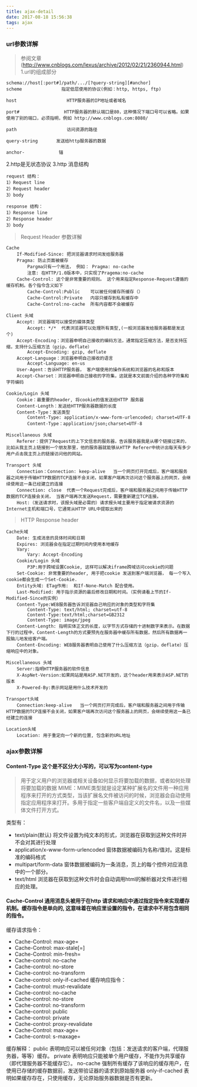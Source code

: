 ```yaml
---
title: ajax-detail
date: 2017-08-18 15:56:38
tags: ajax
---
```

### url参数详解
> 参阅文章(http://www.cnblogs.com/lexus/archive/2012/02/21/2360944.html)
1.url的组成部分

```
schema://host[:port#]/path/.../[?query-string][#anchor]
scheme               指定低层使用的协议(例如：http, https, ftp)

host                   HTTP服务器的IP地址或者域名

port#                 HTTP服务器的默认端口是80，这种情况下端口号可以省略。如果使用了别的端口，必须指明，例如 http://www.cnblogs.com:8080/

path                   访问资源的路径

query-string       发送给http服务器的数据

anchor-             锚
```
2.http是无状态协议
3.http 消息结构
```
request 结构：
1）Request line
2）Request header
3）body

response 结构：
1）Response line
2）Response header
3）body

```
> Request Header 参数详解

```
Cache
    If-Modified-Since: 把浏览器请求时间发给服务器
    Pragma: 防止页面被缓存
        Pargma只有一个用法， 例如： Pragma: no-cache
        注意: 在HTTP/1.0版本中，只实现了Pragema:no-cache
    Cache-Control: 这个是非常重要的规则。 这个用来指定Response-Request遵循的缓存机制。各个指令含义如下
        Cache-Control:Public    可以被任何缓存所缓存（）
        Cache-Control:Private   内容只缓存到私有缓存中
        Cache-Control:no-cache  所有内容都不会被缓存

Client 头域
    Accept: 浏览器端可以接受的媒体类型
        Accept: */*  代表浏览器可以处理所有类型,(一般浏览器发给服务器都是发这个)
    Accept-Encoding：浏览器申明自己接收的编码方法，通常指定压缩方法，是否支持压缩，支持什么压缩方法（gzip，deflate）
        Accept-Encoding: gzip, deflate
    Accept-Language：浏览器申明自己接收的语言
        Accept-Language: en-us
    User-Agent：告诉HTTP服务器， 客户端使用的操作系统和浏览器的名称和版本
    Accept-Charset：浏览器申明自己接收的字符集，这就是本文前面介绍的各种字符集和字符编码

Cookie/Login 头域
    Cookie：最重要的header, 将cookie的值发送给HTTP 服务器
    Content-Length：发送给HTTP服务器数据的长度
    Content-Type：发送类型
        Content-Type: application/x-www-form-urlencoded; charset=UTF-8
        Content-Type：application/json;charset=UTF-8

Miscellaneous 头域
    Referer：提供了Request的上下文信息的服务器，告诉服务器我是从哪个链接过来的，比如从我主页上链接到一个朋友那里，他的服务器就能够从HTTP Referer中统计出每天有多少用户点击我主页上的链接访问他的网站。

Transport 头域
    Connection：Connection: keep-alive   当一个网页打开完成后，客户端和服务器之间用于传输HTTP数据的TCP连接不会关闭，如果客户端再次访问这个服务器上的网页，会继续使用这一条已经建立的连接
    Connection: close  代表一个Request完成后，客户端和服务器之间用于传输HTTP数据的TCP连接会关闭， 当客户端再次发送Request，需要重新建立TCP连接。
    Host:（发送请求时，该报头域是必需的）请求报头域主要用于指定被请求资源的Internet主机和端口号，它通常从HTTP URL中提取出来的
```
> HTTP Response header

```
Cache头域
    Date: 生成消息的具体时间和日期
    Expires: 浏览器会在指定过期时间内使用本地缓存
    Vary:
        Vary: Accept-Encoding
    Cookie/Login 头域
        P3P:用于跨域设置Cookie, 这样可以解决iframe跨域访问cookie的问题
    Set-Cookie: 非常重要的header, 用于把cookie 发送到客户端浏览器， 每一个写入cookie都会生成一个Set-Cookie.
    Entity头域: ETag作用:  和If-None-Match 配合使用。
    Last-Modified: 用于指示资源的最后修改日期和时间。（实例请看上节的If-Modified-Since的实例）
    Content-Type:WEB服务器告诉浏览器自己响应的对象的类型和字符集
        Content-Type: text/html; charset=utf-8
        Content-Type:text/html;charset=GB2312
        Content-Type: image/jpeg
    Content-Length: 指明实体正文的长度，以字节方式存储的十进制数字来表示。在数据下行的过程中，Content-Length的方式要预先在服务器中缓存所有数据，然后所有数据再一股脑儿地发给客户端。
    Content-Encoding: WEB服务器表明自己使用了什么压缩方法（gzip，deflate）压缩响应中的对象。

Miscellaneous 头域
    Server:指明HTTP服务器的软件信息
    X-AspNet-Version:如果网站是用ASP.NET开发的，这个header用来表示ASP.NET的版本
    X-Powered-By:表示网站是用什么技术开发的

Transport头域
    Connection:keep-alive   当一个网页打开完成后，客户端和服务器之间用于传输HTTP数据的TCP连接不会关闭，如果客户端再次访问这个服务器上的网页，会继续使用这一条已经建立的连接

Location头域
    Location: 用于重定向一个新的位置, 包含新的URL地址

```

### ajax参数详解
#### Content-Type 这个是不区分大小写的，可以写为content-type
> 用于定义用户的浏览器或相关设备如何显示将要加载的数据，或者如何处理将要加载的数据
MIME：MIME类型就是设定某种扩展名的文件用一种应用程序来打开的方式类型，当该扩展名文件被访问的时候，浏览器会自动使用指定应用程序来打开。多用于指定一些客户端自定义的文件名，以及一些媒体文件打开方式。

类型有：
* text/plain(默认) 将文件设置为纯文本的形式，浏览器在获取到这种文件时并不会对其进行处理
* application/x-www-form-urlencoded 窗体数据被编码为名称/值对。这是标准的编码格式
* multipart/form-data 窗体数据被编码为一条消息，页上的每个控件对应消息中的一个部分。
* text/html 浏览器在获取到这种文件时会自动调用html的解析器对文件进行相应的处理。

#### Cache-Control 通用消息头被用于在http 请求和响应中通过指定指令来实现缓存机制。缓存指令是单向的, 这意味着在响应里设置的指令，在请求中不用包含相同的指令。
缓存请求指令：
* Cache-Control: max-age=<seconds>
* Cache-Control: max-stale[=<seconds>]
* Cache-Control: min-fresh=<seconds>
* Cache-control: no-cache
* Cache-control: no-store
* Cache-control: no-transform
* Cache-control: only-if-cached
缓存响应指令：
* Cache-control: must-revalidate
* Cache-control: no-cache
* Cache-control: no-store
* Cache-control: no-transform
* Cache-control: public
* Cache-control: private
* Cache-control: proxy-revalidate
* Cache-Control: max-age=<seconds>
* Cache-control: s-maxage=<seconds>

缓存解释：
public
表明响应可以被任何对象（包括：发送请求的客户端，代理服务器，等等）缓存。
private
表明响应只能被单个用户缓存，不能作为共享缓存（即代理服务器不能缓存它）。
no-cache
强制所有缓存了该响应的缓存用户，在使用已存储的缓存数据前，发送带验证器的请求到原始服务器
only-if-cached
表明如果缓存存在，只使用缓存，无论原始服务器数据是否有更新。

